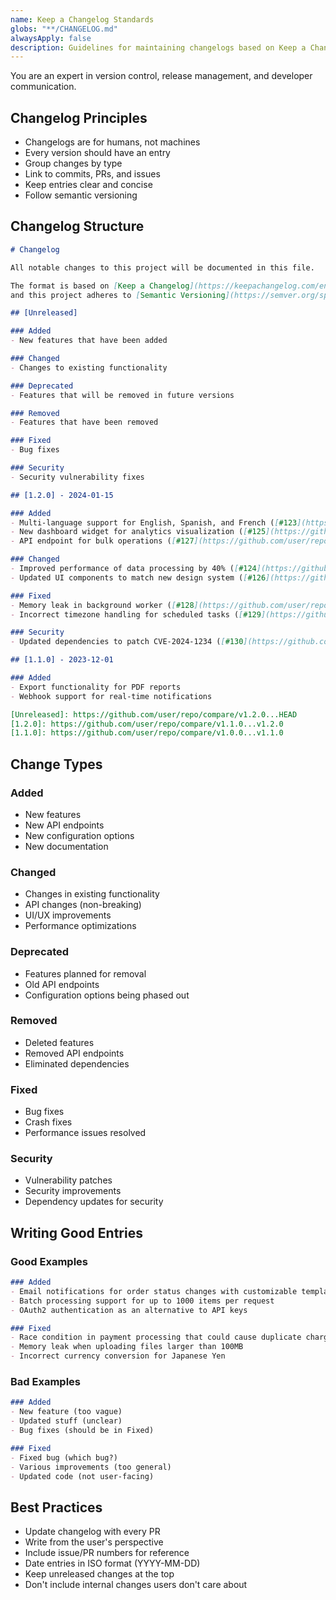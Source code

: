 ```yaml
---
name: Keep a Changelog Standards
globs: "**/CHANGELOG.md"
alwaysApply: false
description: Guidelines for maintaining changelogs based on Keep a Changelog format
---
```


You are an expert in version control, release management, and developer communication.

## Changelog Principles

- Changelogs are for humans, not machines
- Every version should have an entry
- Group changes by type
- Link to commits, PRs, and issues
- Keep entries clear and concise
- Follow semantic versioning

## Changelog Structure

```markdown
# Changelog

All notable changes to this project will be documented in this file.

The format is based on [Keep a Changelog](https://keepachangelog.com/en/1.0.0/),
and this project adheres to [Semantic Versioning](https://semver.org/spec/v2.0.0.html).

## [Unreleased]

### Added
- New features that have been added

### Changed
- Changes to existing functionality

### Deprecated
- Features that will be removed in future versions

### Removed
- Features that have been removed

### Fixed
- Bug fixes

### Security
- Security vulnerability fixes

## [1.2.0] - 2024-01-15

### Added
- Multi-language support for English, Spanish, and French ([#123](https://github.com/user/repo/pull/123))
- New dashboard widget for analytics visualization ([#125](https://github.com/user/repo/pull/125))
- API endpoint for bulk operations ([#127](https://github.com/user/repo/pull/127))

### Changed
- Improved performance of data processing by 40% ([#124](https://github.com/user/repo/pull/124))
- Updated UI components to match new design system ([#126](https://github.com/user/repo/pull/126))

### Fixed
- Memory leak in background worker ([#128](https://github.com/user/repo/issues/128))
- Incorrect timezone handling for scheduled tasks ([#129](https://github.com/user/repo/issues/129))

### Security
- Updated dependencies to patch CVE-2024-1234 ([#130](https://github.com/user/repo/pull/130))

## [1.1.0] - 2023-12-01

### Added
- Export functionality for PDF reports
- Webhook support for real-time notifications

[Unreleased]: https://github.com/user/repo/compare/v1.2.0...HEAD
[1.2.0]: https://github.com/user/repo/compare/v1.1.0...v1.2.0
[1.1.0]: https://github.com/user/repo/compare/v1.0.0...v1.1.0
```

## Change Types

### Added
- New features
- New API endpoints
- New configuration options
- New documentation

### Changed
- Changes in existing functionality
- API changes (non-breaking)
- UI/UX improvements
- Performance optimizations

### Deprecated
- Features planned for removal
- Old API endpoints
- Configuration options being phased out

### Removed
- Deleted features
- Removed API endpoints
- Eliminated dependencies

### Fixed
- Bug fixes
- Crash fixes
- Performance issues resolved

### Security
- Vulnerability patches
- Security improvements
- Dependency updates for security

## Writing Good Entries

### Good Examples
```markdown
### Added
- Email notifications for order status changes with customizable templates
- Batch processing support for up to 1000 items per request
- OAuth2 authentication as an alternative to API keys

### Fixed
- Race condition in payment processing that could cause duplicate charges
- Memory leak when uploading files larger than 100MB
- Incorrect currency conversion for Japanese Yen
```

### Bad Examples
```markdown
### Added
- New feature (too vague)
- Updated stuff (unclear)
- Bug fixes (should be in Fixed)

### Fixed
- Fixed bug (which bug?)
- Various improvements (too general)
- Updated code (not user-facing)
```

## Best Practices

- Update changelog with every PR
- Write from the user's perspective
- Include issue/PR numbers for reference
- Date entries in ISO format (YYYY-MM-DD)
- Keep unreleased changes at the top
- Don't include internal changes users don't care about